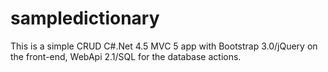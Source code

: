 # sampledictionary

This is a simple CRUD C#.Net 4.5 MVC 5 app with Bootstrap 3.0/jQuery on the front-end, WebApi 2.1/SQL for the database actions.  